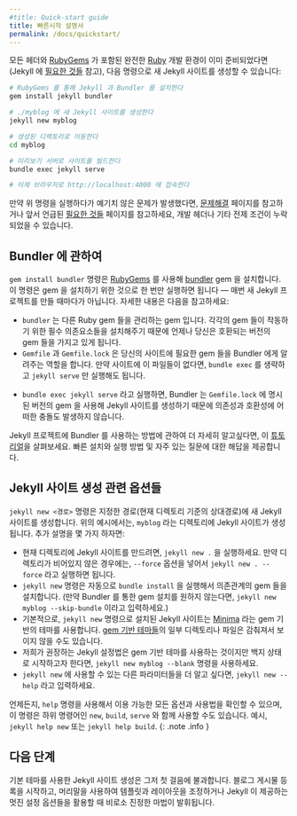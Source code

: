 ```yaml
---
#title: Quick-start guide
title: 빠른시작 설명서
permalink: /docs/quickstart/
---
```



<!--
If you already have a full [Ruby](https://www.ruby-lang.org/en/downloads/) development environment with all headers and [RubyGems](https://rubygems.org/pages/download) installed (see Jekyll's [requirements](/docs/installation/#requirements)), you can create a new Jekyll site by doing the following:
-->
모든 헤더와 [RubyGems](https://rubygems.org/pages/download) 가 포함된 완전한 [Ruby](https://www.ruby-lang.org/en/downloads/) 개발 환경이 이미 준비되었다면(Jekyll 에 [필요한 것들](/docs/installation/#requirements) 참고), 다음 명령으로 새 Jekyll 사이트를 생성할 수 있습니다:

<!--
```sh
# Install Jekyll and Bundler gems through RubyGems
gem install jekyll bundler

# Create a new Jekyll site at ./myblog
jekyll new myblog

# Change into your new directory
cd myblog

# Build the site on the preview server
bundle exec jekyll serve

# Now browse to http://localhost:4000
```
-->
```sh
# RubyGems 를 통해 Jekyll 과 Bundler 를 설치한다
gem install jekyll bundler

# ./myblog 에 새 Jekyll 사이트를 생성한다
jekyll new myblog

# 생성된 디렉토리로 이동한다
cd myblog

# 미리보기 서버로 사이트를 빌드한다
bundle exec jekyll serve

# 이제 브라우저로 http://localhost:4000 에 접속한다
```

<!--
If you encounter any unexpected errors during the above, please refer to the [troubleshooting](/docs/troubleshooting/#configuration-problems) page or the already-mentioned [requirements](/docs/installation/#requirements) page, as you might be missing development headers or other prerequisites.
-->
만약 위 명령을 실행하다가 예기치 않은 문제가 발생했다면, [문제해결](/docs/troubleshooting/) 페이지를 참고하거나 앞서 언급된 [필요한 것들](/docs/installation/#requirements) 페이지를 참고하세요, 개발 헤더나 기타 전제 조건이 누락되었을 수 있습니다.

<!--
## About Bundler
-->
## Bundler 에 관하여

<!--
`gem install bundler` installs the [bundler](https://rubygems.org/gems/bundler) gem through [RubyGems](https://rubygems.org/). You only need to install it once &mdash; not every time you create a new Jekyll project. Here are some additional details:
-->
`gem install bundler` 명령은 [RubyGems](https://rubygems.org/) 를 사용해 [bundler](https://rubygems.org/gems/bundler) gem 을 설치합니다. 이 명령은 gem 을 설치하기 위한 것으로 한 번만 실행하면 됩니다 &mdash; 매번 새 Jekyll 프로젝트를 만들 때마다가 아닙니다. 자세한 내용은 다음을 참고하세요:

<!--
* `bundler` is a gem that manages other Ruby gems. It makes sure your gems and gem versions are compatible, and that you have all necessary dependencies each gem requires.
* The `Gemfile` and `Gemfile.lock` files inform Bundler about the gem requirements in your site. If your site doesn't have these Gemfiles, you can omit `bundle exec` and just run `jekyll serve`.
-->
* `bundler` 는 다른 Ruby gem 들을 관리하는 gem 입니다. 각각의 gem 들이 작동하기 위한 필수 의존요소들을 설치해주기 때문에 언제나 당신은 호환되는 버전의 gem 들을 가지고 있게 됩니다.
* `Gemfile` 과 `Gemfile.lock` 은 당신의 사이트에 필요한 gem 들을 Bundler 에게 알려주는 역할을 합니다. 만약 사이트에 이 파일들이 없다면, `bundle exec` 를 생략하고 `jekyll serve` 만 실행해도 됩니다.

<!--
* When you run `bundle exec jekyll serve`, Bundler uses the gems and versions as specified in `Gemfile.lock` to ensure your Jekyll site builds with no compatibility or dependency conflicts.
-->
* `bundle exec jekyll serve` 라고 실행하면, Bundler 는 `Gemfile.lock` 에 명시된 버전의 gem 을 사용해 Jekyll 사이트를 생성하기 때문에 의존성과 호환성에 어떠한 충돌도 발생하지 않습니다.

<!--
For more information about how to use Bundler in your Jekyll project, this [tutorial](https://jekyllrb.com/tutorials/using-jekyll-with-bundler/) should provide answers to the most common questions and explain how to get up and running quickly.
-->
Jekyll 프로젝트에 Bundler 를 사용하는 방법에 관하여 더 자세히 알고싶다면, 이 [튜토리얼](https://jekyllrb.com/tutorials/using-jekyll-with-bundler/)을 살펴보세요. 빠른 설치와 실행 방법 및 자주 있는 질문에 대한 해답을 제공합니다.
 
<!--
## Options for creating a new site with Jekyll
-->
## Jekyll 사이트 생성 관련 옵션들

<!--
`jekyll new <PATH>` installs a new Jekyll site at the path specified (relative to current directory). In this case, Jekyll will be installed in a directory called `myblog`. Here are some additional details:
-->
`jekyll new <경로>` 명령은 지정한 경로(현재 디렉토리 기준의 상대경로)에 새 Jekyll 사이트를 생성합니다. 위의 예시에서는, `myblog` 라는 디렉토리에 Jekyll 사이트가 생성됩니다. 추가 설명을 몇 가지 하자면:

<!--
* To install the Jekyll site into the directory you're currently in, run `jekyll new .` If the existing directory isn't empty, you can pass the `--force` option with `jekyll new . --force`.
* `jekyll new` automatically initiates `bundle install` to install the dependencies required. (If you don't want Bundler to install the gems, use `jekyll new myblog --skip-bundle`.)
* By default, the Jekyll site installed by `jekyll new` uses a gem-based theme called [Minima](https://github.com/jekyll/minima). With [gem-based themes](../themes), some of the directories and files are stored in the theme-gem, hidden from your immediate view.
* We recommend setting up Jekyll with a gem-based theme but if you want to start with a blank slate, use `jekyll new myblog --blank`
* To learn about other parameters you can include with `jekyll new`, type `jekyll new --help`.
-->
* 현재 디렉토리에 Jekyll 사이트를 만드려면, `jekyll new .` 을 실행하세요. 만약 디렉토리가 비어있지 않은 경우에는, `--force` 옵션을 넣어서 `jekyll new . --force` 라고 실행하면 됩니다.
* `jekyll new` 명령은 자동으로 `bundle install` 을 실행해서 의존관계의 gem 들을 설치합니다. (만약 Bundler 를 통한 gem 설치를 원하지 않는다면, `jekyll new myblog --skip-bundle` 이라고 입력하세요.)
* 기본적으로, `jekyll new` 명령으로 설치된 Jekyll 사이트는 [Minima](https://github.com/jekyll/minima) 라는 gem 기반의 테마를 사용합니다. [gem 기반 테마들](../themes)의 일부 디렉토리나 파일은 감춰져서 보이지 않을 수도 있습니다.
* 저희가 권장하는 Jekyll 설정법은 gem 기반 테마를 사용하는 것이지만 백지 상태로 시작하고자 한다면, `jekyll new myblog --blank` 명령을 사용하세요.
* `jekyll new` 에 사용할 수 있는 다른 파라미터들을 더 알고 싶다면, `jekyll new --help` 라고 입력하세요.

<!--
When in doubt, use the <code>help</code> command to remind you of all available options and usage, it also works with the <code>new</code>, <code>build</code> and <code>serve</code> subcommands, e.g. <code>jekyll help new</code> or <code>jekyll help build</code>.
-->
언제든지, <code>help</code> 명령을 사용해서 이용 가능한 모든 옵션과 사용법을 확인할 수 있으며, 이 명령은 하위 명령어인 <code>new</code>, <code>build</code>, <code>serve</code> 와 함께 사용할 수도 있습니다. 예시, <code>jekyll help new</code> 또는 <code>jekyll help build</code>.
{: .note .info }

<!--
## Next steps
-->
## 다음 단계

<!--
Building a Jekyll site with the default theme is just the first step. The real magic happens when you start creating blog posts, using the front matter to control templates and layouts, and taking advantage of all the awesome configuration options Jekyll makes available.
-->
기본 테마를 사용한 Jekyll 사이트 생성은 그저 첫 걸음에 불과합니다. 블로그 게시물 등록을 시작하고, 머리말을 사용하여 템플릿과 레이아웃을 조정하거나 Jekyll 이 제공하는 멋진 설정 옵션들을 활용할 때 비로소 진정한 마법이 발휘됩니다.
